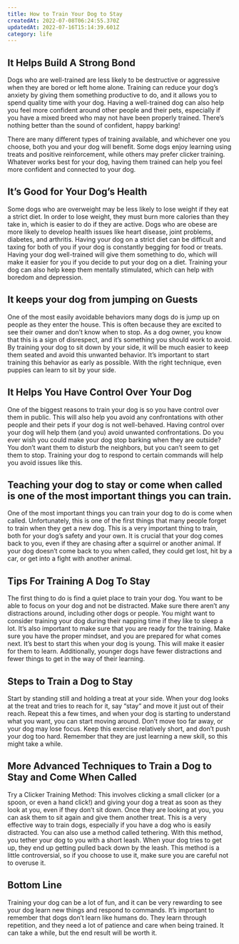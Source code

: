 ```yaml
---
title: How to Train Your Dog to Stay
createdAt: 2022-07-08T06:24:55.370Z
updatedAt: 2022-07-16T15:14:39.601Z
category: life
---
```


## It Helps Build A Strong Bond

Dogs who are well-trained are less likely to be destructive or aggressive when they are bored or left home alone. Training can reduce your dog’s anxiety by giving them something productive to do, and it allows you to spend quality time with your dog. Having a well-trained dog can also help you feel more confident around other people and their pets, especially if you have a mixed breed who may not have been properly trained. There’s nothing better than the sound of confident, happy barking!

There are many different types of training available, and whichever one you choose, both you and your dog will benefit. Some dogs enjoy learning using treats and positive reinforcement, while others may prefer clicker training. Whatever works best for your dog, having them trained can help you feel more confident and connected to your dog.

## It’s Good for Your Dog’s Health

Some dogs who are overweight may be less likely to lose weight if they eat a strict diet. In order to lose weight, they must burn more calories than they take in, which is easier to do if they are active. Dogs who are obese are more likely to develop health issues like heart disease, joint problems, diabetes, and arthritis. Having your dog on a strict diet can be difficult and taxing for both of you if your dog is constantly begging for food or treats. Having your dog well-trained will give them something to do, which will make it easier for you if you decide to put your dog on a diet. Training your dog can also help keep them mentally stimulated, which can help with boredom and depression.

## It keeps your dog from jumping on Guests

One of the most easily avoidable behaviors many dogs do is jump up on people as they enter the house. This is often because they are excited to see their owner and don’t know when to stop. As a dog owner, you know that this is a sign of disrespect, and it’s something you should work to avoid. By training your dog to sit down by your side, it will be much easier to keep them seated and avoid this unwanted behavior. It’s important to start training this behavior as early as possible. With the right technique, even puppies can learn to sit by your side.

## It Helps You Have Control Over Your Dog

One of the biggest reasons to train your dog is so you have control over them in public. This will also help you avoid any confrontations with other people and their pets if your dog is not well-behaved. Having control over your dog will help them (and you) avoid unwanted confrontations. Do you ever wish you could make your dog stop barking when they are outside? You don’t want them to disturb the neighbors, but you can’t seem to get them to stop. Training your dog to respond to certain commands will help you avoid issues like this.

## Teaching your dog to stay or come when called is one of the most important things you can train.

One of the most important things you can train your dog to do is come when called. Unfortunately, this is one of the first things that many people forget to train when they get a new dog. This is a very important thing to train, both for your dog’s safety and your own. It is crucial that your dog comes back to you, even if they are chasing after a squirrel or another animal. If your dog doesn’t come back to you when called, they could get lost, hit by a car, or get into a fight with another animal.

## Tips For Training A Dog To Stay

The first thing to do is find a quiet place to train your dog. You want to be able to focus on your dog and not be distracted. Make sure there aren’t any distractions around, including other dogs or people. You might want to consider training your dog during their napping time if they like to sleep a lot. It’s also important to make sure that you are ready for the training. Make sure you have the proper mindset, and you are prepared for what comes next. It’s best to start this when your dog is young. This will make it easier for them to learn. Additionally, younger dogs have fewer distractions and fewer things to get in the way of their learning.

## Steps to Train a Dog to Stay

Start by standing still and holding a treat at your side. When your dog looks at the treat and tries to reach for it, say “stay” and move it just out of their reach. Repeat this a few times, and when your dog is starting to understand what you want, you can start moving around. Don’t move too far away, or your dog may lose focus. Keep this exercise relatively short, and don’t push your dog too hard. Remember that they are just learning a new skill, so this might take a while.

## More Advanced Techniques to Train a Dog to Stay and Come When Called

Try a Clicker Training Method: This involves clicking a small clicker (or a spoon, or even a hand click!) and giving your dog a treat as soon as they look at you, even if they don’t sit down. Once they are looking at you, you can ask them to sit again and give them another treat. This is a very effective way to train dogs, especially if you have a dog who is easily distracted. You can also use a method called tethering. With this method, you tether your dog to you with a short leash. When your dog tries to get up, they end up getting pulled back down by the leash. This method is a little controversial, so if you choose to use it, make sure you are careful not to overuse it.

## Bottom Line

Training your dog can be a lot of fun, and it can be very rewarding to see your dog learn new things and respond to commands. It’s important to remember that dogs don’t learn like humans do. They learn through repetition, and they need a lot of patience and care when being trained. It can take a while, but the end result will be worth it.
